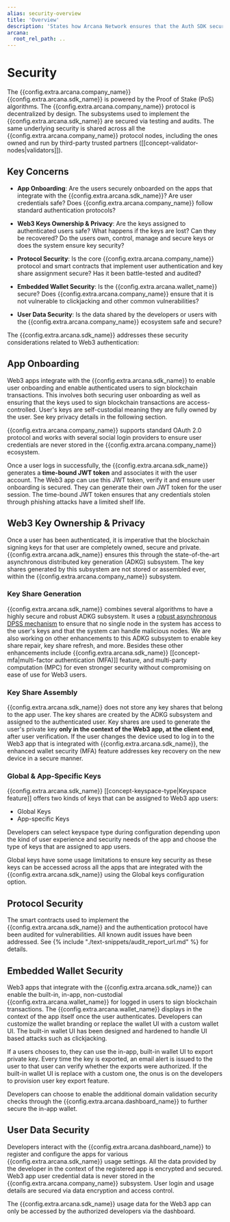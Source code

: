 ```yaml
---
alias: security-overview
title: 'Overview'
description: 'States how Arcana Network ensures that the Auth SDK secures access to app user accounts, enables recovery via MFA, ensures cryptographic keys are user owned, private and securely generated, handled with required care in the Auth protocol.'
arcana:
  root_rel_path: ..
---
```


# Security


The {{config.extra.arcana.company_name}} {{config.extra.arcana.sdk_name}} is powered by the Proof of Stake (PoS) algorithms. The {{config.extra.arcana.company_name}} protocol is decentralized by design. The subsystems used to implement the {{config.extra.arcana.sdk_name}} are secured via testing and audits. The same underlying security is shared across all the {{config.extra.arcana.company_name}} protocol nodes, including the ones owned and run by third-party trusted partners ([[concept-validator-nodes|validators]]).

## Key Concerns

* **App Onboarding**: Are the users securely onboarded on the apps that integrate with the {{config.extra.arcana.sdk_name}}? Are user credentials safe? Does {{config.extra.arcana.company_name}} follow standard authentication protocols?

* **Web3 Keys Ownership & Privacy**: Are the keys assigned to authenticated users safe? What happens if the keys are lost? Can they be recovered? Do the users own, control, manage and secure keys or does the system ensure key security?

* **Protocol Security**: Is the core {{config.extra.arcana.company_name}} protocol and smart contracts that implement user authentication and key share assignment secure? Has it been battle-tested and audited?

* **Embedded Wallet Security**: Is the {{config.extra.arcana.wallet_name}} secure? Does {{config.extra.arcana.company_name}} ensure that it is not vulnerable to clickjacking and other common vulnerabilities?

* **User Data Security**:  Is the data shared by the developers or users with the {{config.extra.arcana.company_name}} ecosystem safe and secure?

The {{config.extra.arcana.sdk_name}} addresses these security considerations related to Web3 authentication:

## App Onboarding

Web3 apps integrate with the {{config.extra.arcana.sdk_name}} to enable user onboarding and enable authenticated users to sign blockchain transactions. This involves both securing user onboarding as well as ensuring that the keys used to sign blockchain transactions are access-controlled. User's keys are self-custodial meaning they are fully owned by the user. See key privacy details in the following section.

{{config.extra.arcana.company_name}} supports standard OAuth 2.0 protocol and works with several social login providers to ensure user credentials are never stored in the {{config.extra.arcana.company_name}} ecosystem.

Once a user logs in successfully, the {{config.extra.arcana.sdk_name}} generates a **time-bound JWT token** and associates it with the user account. The Web3 app can use this JWT token, verify it and ensure user onboarding is secured. They can generate their own JWT token for the user session. The time-bound JWT token ensures that any credentials stolen through phishing attacks have a limited shelf life.

## Web3 Key Ownership & Privacy

Once a user has been authenticated, it is imperative that the blockchain signing keys for that user are completely owned, secure and private. {{config.extra.arcana.adk_name}} ensures this through the state-of-the-art asynchronous distributed key generation (ADKG) subsystem. The key shares generated by this subsystem are not stored or assembled ever, within the {{config.extra.arcana.company_name}} subsystem.

### Key Share Generation

{{config.extra.arcana.sdk_name}} combines several algorithms to have a highly secure and robust ADKG subsystem. It uses a [robust asynchronous DPSS mechanism](https://eprint.iacr.org/2022/971) to ensure that no single node in the system has access to the user's keys and that the system can handle malicious nodes. We are also working on other enhancements to this ADKG subsystem to enable key share repair, key share refresh, and more. Besides these other enhancements include {{config.extra.arcana.sdk_name}} [[concept-mfa|multi-factor authentication (MFA)]] feature, and multi-party computation (MPC) for even stronger security without compromising on ease of use for Web3 users.

### Key Share Assembly

{{config.extra.arcana.sdk_name}} does not store any key shares that belong to the app user. The key shares are created by the ADKG subsystem and assigned to the authenticated user. Key shares are used to generate the user's private key **only in the context of the Web3 app, at the client end**, after user verification. If the user changes the device used to log in to the Web3 app that is integrated with {{config.extra.arcana.sdk_name}}, the enhanced wallet security (MFA) feature addresses key recovery on the new device in a secure manner.

### Global & App-Specific Keys

{{config.extra.arcana.sdk_name}} [[concept-keyspace-type|Keyspace feature]] offers two kinds of keys that can be assigned to Web3 app users:

* Global Keys
* App-specific Keys

Developers can select keyspace type during configuration depending upon the kind of user experience and security needs of the app and choose the type of keys that are assigned to app users. 

Global keys have some usage limitations to ensure key security as these keys can be accessed across all the apps that are integrated with the {{config.extra.arcana.sdk_name}} using the Global keys configuration option.

## Protocol Security

The smart contracts used to implement the {{config.extra.arcana.sdk_name}} and the authentication protocol have been audited for vulnerabilities. All known audit issues have been addressed. See {% include "./text-snippets/audit_report_url.md" %} for details.

## Embedded Wallet Security

Web3 apps that integrate with the {{config.extra.arcana.sdk_name}} can enable the built-in, in-app, non-custodial {{config.extra.arcana.wallet_name}} for logged in users to sign blockchain transactions. The {{config.extra.arcana.wallet_name}} displays in the context of the app itself once the user authenticates. Developers can customize the wallet branding or replace the wallet UI with a custom wallet UI. The built-in wallet UI has been designed and hardened to handle UI based attacks such as clickjacking.

If a users chooses to, they can use the in-app, built-in wallet UI to export private key. Every time the key is exported, an email alert is issued to the user to that user can verify whether the exports were authorized. If the built-in wallet UI is replace with a custom one, the onus is on the developers to provision user key export feature.

Developers can choose to enable the additional domain validation security checks through the {{config.extra.arcana.dashboard_name}} to further secure the in-app wallet.

## User Data Security

Developers interact with the {{config.extra.arcana.dashboard_name}} to register and configure the apps for various {{config.extra.arcana.sdk_name}} usage settings. All the data provided by the developer in the context of the registered app is encrypted and secured. Web3 app user credential data is never stored in the {{config.extra.arcana.company_name}} subsystem. User login and usage details are secured via data encryption and access control. 

The {{config.extra.arcana.sdk_name}} usage data for the Web3 app can only be accessed by the authorized developers via the dashboard.